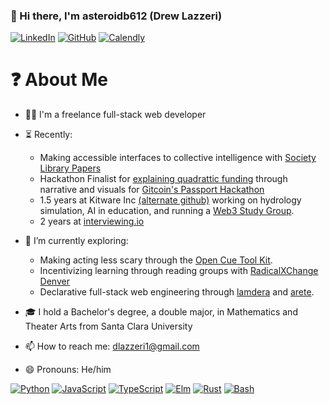 ### 👋 Hi there, I'm asteroidb612 (Drew Lazzeri)

<p> 
    <a href="https://www.linkedin.com/in/drew-lazzeri/" target="_blank"><img alt="LinkedIn"
        src="https://img.shields.io/badge/Linkedin-%230077B5.svg?&style=for-the-badge&logo=linkedin&logoColor=white"/></a>
    <a href="https://github.com/MantisClone" target="_blank"><img alt="GitHub"
        src="https://img.shields.io/badge/GitHub-100000?style=for-the-badge&logo=github&logoColor=white"/></a>
    <a href="https://calendly.com/asteroidb612/whatever" target="_blank"><img alt="Calendly"
        src="https://img.shields.io/badge/Calendly-5593ff?style=for-the-badge&logo=googlecalendar&logoColor=white"/></a>
</p>

# ❓ About Me
- 👷‍♂️ I'm a freelance full-stack web developer

- ⏳ Recently:
  - Making accessible interfaces to collective intelligence with [Society Library Papers](https://papers.societylibrary.org/papers/diablo_canyon)
  - Hackathon Finalist for [explaining quadrattic funding](https://github.com/asteroidb612/visual-funding) through narrative and visuals for [Gitcoin's Passport Hackathon](https://gitcoin.co/issue/28976)
  - 1.5 years at Kitware Inc [(alternate github)](https://github.com/DrewLazzeriKitware?tab=overview&from=2021-12-01&to=2021-12-31) working on hydrology simulation, AI in education, and running a [Web3 Study Group](https://github.com/DrewLazzeriKitware/IsWeb3OpenScienceYet). 
  - 2 years at [interviewing.io](https://interviewing.io/) 
- 🔭 I’m currently exploring: 
  - Making acting less scary through the [Open Cue Tool Kit](https://github.com/octk/open-cue-tool-kit).
  - Incentivizing learning through reading groups with [RadicalXChange Denver](https://github.com/RadicalxChangeColorado/incentivized-reading-group)
  - Declarative full-stack web engineering through [lamdera](https://lamdera.com/) and [arete](https://github.com/asteroidb612/arete).
- 🎓 I hold a Bachelor's degree, a double major, in Mathematics and Theater Arts from Santa Clara University 
- 📫 How to reach me: dlazzeri1@gmail.com
- 😄 Pronouns: He/him

<p>
    <a href="https://www.python.org" target="_blank"><img alt="Python"
        src="https://img.shields.io/badge/Python-3776AB?style=for-the-badge&logo=python&logoColor=white"/></a>
    <a href="https://developer.mozilla.org/en-US/docs/Web/JavaScript" target="_blank"><img alt="JavaScript"
        src="https://img.shields.io/badge/JavaScript-F7DF1E?style=for-the-badge&logo=javascript&logoColor=black"/></a>
    <a href="https://www.typescriptlang.org" target="_blank"><img alt="TypeScript"
        src="https://img.shields.io/badge/TypeScript-007ACC?style=for-the-badge&logo=typescript&logoColor=white"/></a>
    <a href="https://elm-lang.org/" target="_blank"><img alt="Elm" 
        src="https://img.shields.io/badge/Elm-rgb(65%2C%20145%2C%20210)?style=for-the-badge&logo=elm&logoColor=white"/></a>
    <a href="https://www.rust-lang.org" target="_blank"><img alt="Rust"
        src="https://img.shields.io/badge/Rust-000000?style=for-the-badge&logo=rust&logoColor=white"/></a>
    <a href="https://www.gnu.org/software/bash" target="_blank"><img alt="Bash"
        src="https://img.shields.io/badge/Bash-4EAA25?style=for-the-badge&logo=gnubash&logoColor=white"/></a>
</p>

